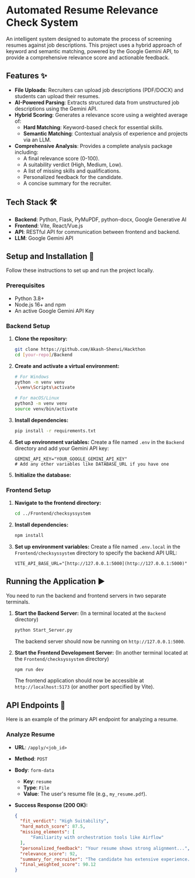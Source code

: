 # Automated Resume Relevance Check System
An intelligent system designed to automate the process of screening resumes against job descriptions. This project uses a hybrid approach of keyword and semantic matching, powered by the Google Gemini API, to provide a comprehensive relevance score and actionable feedback.

## Features ✨

- **File Uploads**: Recruiters can upload job descriptions (PDF/DOCX) and students can upload their resumes.
- **AI-Powered Parsing**: Extracts structured data from unstructured job descriptions using the Gemini API.
- **Hybrid Scoring**: Generates a relevance score using a weighted average of:
    - **Hard Matching**: Keyword-based check for essential skills.
    - **Semantic Matching**: Contextual analysis of experience and projects via an LLM.
- **Comprehensive Analysis**: Provides a complete analysis package including:
    - A final relevance score (0-100).
    - A suitability verdict (High, Medium, Low).
    - A list of missing skills and qualifications.
    - Personalized feedback for the candidate.
    - A concise summary for the recruiter.

## Tech Stack 🛠️

- **Backend**: Python, Flask, PyMuPDF, python-docx, Google Generative AI
- **Frontend**: Vite, React/Vue.js
- **API**: RESTful API for communication between frontend and backend.
- **LLM**: Google Gemini API

## Setup and Installation 🚀

Follow these instructions to set up and run the project locally.

### Prerequisites

- Python 3.8+
- Node.js 16+ and npm
- An active Google Gemini API Key

### Backend Setup

1.  **Clone the repository:**
    ```bash
    git clone https://github.com/Akash-Shenvi/Hackthon
    cd [your-repo]/Backend
    ```

2.  **Create and activate a virtual environment:**
    ```bash
    # For Windows
    python -m venv venv
    .\venv\Scripts\activate

    # For macOS/Linux
    python3 -m venv venv
    source venv/bin/activate
    ```

3.  **Install dependencies:**
    ```bash
    pip install -r requirements.txt
    ```

4.  **Set up environment variables:**
    Create a file named `.env` in the `Backend` directory and add your Gemini API key:
    ```
    GEMINI_API_KEY="YOUR_GOOGLE_GEMINI_API_KEY"
    # Add any other variables like DATABASE_URL if you have one
    ```

5.  **Initialize the database:**

### Frontend Setup

1.  **Navigate to the frontend directory:**
    ```bash
    cd ../Frontend/checksyssystem
    ```

2.  **Install dependencies:**
    ```bash
    npm install
    ```

3.  **Set up environment variables:**
    Create a file named `.env.local` in the `Frontend/checksyssystem` directory to specify the backend API URL:
    ```
    VITE_API_BASE_URL="[http://127.0.0.1:5000](http://127.0.0.1:5000)"
    ```

## Running the Application ▶️

You need to run the backend and frontend servers in two separate terminals.

1.  **Start the Backend Server:**
    (In a terminal located at the `Backend` directory)
    ```bash
    python Start_Server.py
    ```
    The backend server should now be running on `http://127.0.0.1:5000`.

2.  **Start the Frontend Development Server:**
    (In another terminal located at the `Frontend/checksyssystem` directory)
    ```bash
    npm run dev
    ```
    The frontend application should now be accessible at `http://localhost:5173` (or another port specified by Vite).

## API Endpoints 📡

Here is an example of the primary API endpoint for analyzing a resume.

### Analyze Resume

- **URL**: `/apply/<job_id>`
- **Method**: `POST`
- **Body**: `form-data`
  - **Key**: `resume`
  - **Type**: `File`
  - **Value**: The user's resume file (e.g., `my_resume.pdf`).

- **Success Response (200 OK):**
  ```json
  {
    "fit_verdict": "High Suitability",
    "hard_match_score": 87.5,
    "missing_elements": [
        "Familiarity with orchestration tools like Airflow"
    ],
    "personalized_feedback": "Your resume shows strong alignment...",
    "relevance_score": 92,
    "summary_for_recruiter": "The candidate has extensive experience...",
    "final_weighted_score": 90.12
  }

